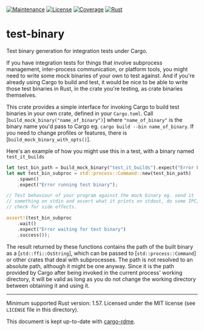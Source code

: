 [![Maintenance](https://img.shields.io/badge/maintenance-active-success?style=for-the-badge)]()
[![License](https://img.shields.io/badge/license-MIT-informational?style=for-the-badge)](./LICENSE.md)
[![Coverage](https://img.shields.io/gitlab/coverage/detly/test-binary/main?style=for-the-badge)]()
[![Rust](https://img.shields.io/badge/rust-^1.57-informational?style=for-the-badge)]()

# test-binary

<!-- cargo-rdme start -->

Test binary generation for integration tests under Cargo.

If you have integration tests for things that involve subprocess management,
inter-process communication, or platform tools, you might need to write some
mock binaries of your own to test against. And if you're already using Cargo
to build and test, it would be nice to be able to write those test binaries
in Rust, in the crate you're testing, as crate binaries themselves.

This crate provides a simple interface for invoking Cargo to build test
binaries in your own crate, defined in your `Cargo.toml`. Call
[`build_mock_binary("name_of_binary")`] where `"name_of_binary"` is the
binary name you'd pass to Cargo eg. `cargo build --bin name_of_binary`. If
you need to change profiles or features, there is
[`build_mock_binary_with_opts()`].

Here's an example of how you might use this in a test, with a binary named
`test_it_builds`

```rust
let test_bin_path = build_mock_binary("test_it_builds").expect("Error building test binary");
let mut test_bin_subproc = std::process::Command::new(test_bin_path)
    .spawn()
    .expect("Error running test binary");

// Test behaviour of your program against the mock binary eg. send it
// something on stdin and assert what it prints on stdout, do some IPC,
// check for side effects.

assert!(test_bin_subproc
    .wait()
    .expect("Error waiting for test binary")
    .success());
```

The result returned by these functions contains the path of the built binary
as a [`std::ffi::OsString`], which can be passed to
[`std::process::Command`] or other crates that deal with subprocesses. The
path is not resolved to an absolute path, although it might be one anyway.
Since it is the path provided by Cargo after being invoked in the current
process' working directory, it will be valid as long as you do not change
the working directory between obtaining it and using it.

<!-- cargo-rdme end -->

---

Minimum supported Rust version: 1.57. Licensed under the MIT license (see `LICENSE` file in this directory).

This document is kept up-to-date with [cargo-rdme](https://github.com/orium/cargo-rdme).
